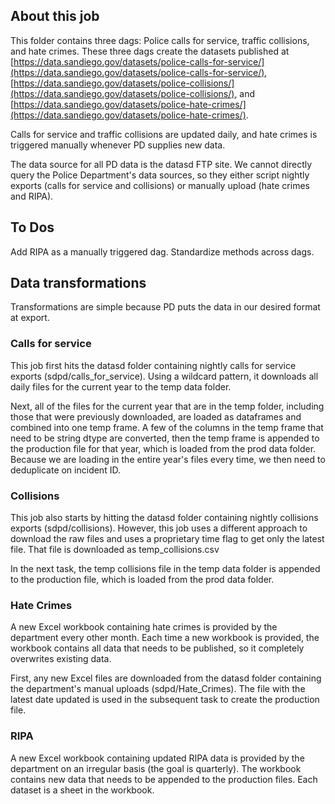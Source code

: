 ## About this job

This folder contains three dags: Police calls for service, traffic collisions, and hate crimes. These three dags create the datasets published at [https://data.sandiego.gov/datasets/police-calls-for-service/](https://data.sandiego.gov/datasets/police-calls-for-service/), [https://data.sandiego.gov/datasets/police-collisions/](https://data.sandiego.gov/datasets/police-collisions/), and [https://data.sandiego.gov/datasets/police-hate-crimes/](https://data.sandiego.gov/datasets/police-hate-crimes/).

Calls for service and traffic collisions are updated daily, and hate crimes is triggered manually whenever PD supplies new data.

The data source for all PD data is the datasd FTP site. We cannot directly query the Police Department's data sources, so they either script nightly exports (calls for service and collisions) or manually upload (hate crimes and RIPA).

## To Dos

Add RIPA as a manually triggered dag. Standardize methods across dags.

## Data transformations

Transformations are simple because PD puts the data in our desired format at export.

### Calls for service

This job first hits the datasd folder containing nightly calls for service exports (sdpd/calls_for_service). Using a wildcard pattern, it downloads all daily files for the current year to the temp data folder.

Next, all of the files for the current year that are in the temp folder, including those that were previously downloaded, are loaded as dataframes and combined into one temp frame. A few of the columns in the temp frame that need to be string dtype are converted, then the temp frame is appended to the production file for that year, which is loaded from the prod data folder. Because we are loading in the entire year's files every time, we then need to deduplicate on incident ID.

### Collisions

This job also starts by hitting the datasd folder containing nightly collisions exports (sdpd/collisions). However, this job uses a different approach to download the raw files and uses a proprietary time flag to get only the latest file. That file is downloaded as temp_collisions.csv

In the next task, the temp collisions file in the temp data folder is appended to the production file, which is loaded from the prod data folder.

### Hate Crimes

A new Excel workbook containing hate crimes is provided by the department every other month. Each time a new workbook is provided, the workbook contains all data that needs to be published, so it completely overwrites existing data.

First, any new Excel files are downloaded from the datasd folder containing the department's manual uploads (sdpd/Hate_Crimes). The file with the latest date updated is used in the subsequent task to create the production file.

### RIPA

A new Excel workbook containing updated RIPA data is provided by the department on an irregular basis (the goal is quarterly). The workbook contains new data that needs to be appended to the production files. Each dataset is a sheet in the workbook.

